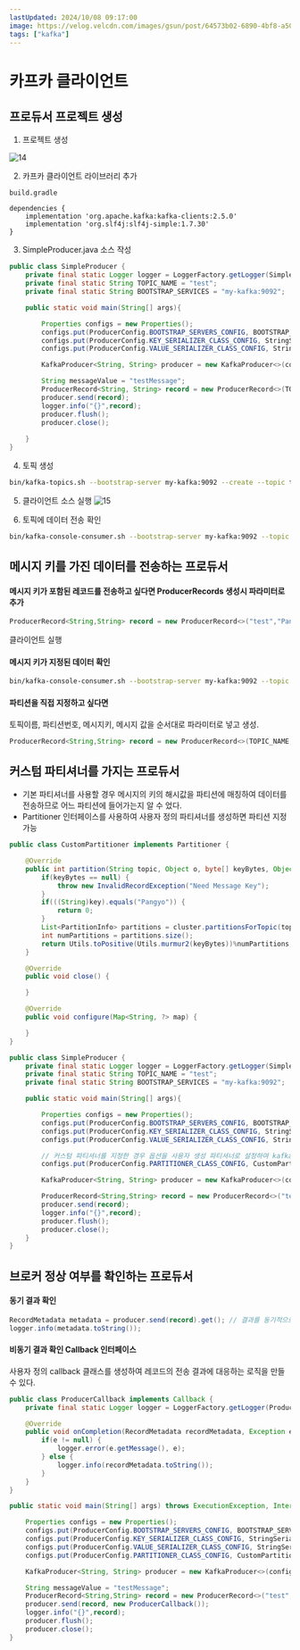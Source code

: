 ```yaml
---
lastUpdated: 2024/10/08 09:17:00
image: https://velog.velcdn.com/images/gsun/post/64573b02-6890-4bf8-a50c-91210e6c9063/image.png
tags: ["kafka"]
---
```


# 카프카 클라이언트

## 프로듀서 프로젝트 생성

1. 프로젝트 생성

![14](~@image/2024/kafka/14.png)

2. 카프카 클라이언트 라이브러리 추가 

`build.gradle` 

```Gradle
dependencies {
    implementation 'org.apache.kafka:kafka-clients:2.5.0'
    implementation 'org.slf4j:slf4j-simple:1.7.30'
}
```

3. SimpleProducer.java 소스 작성

```java
public class SimpleProducer {
    private final static Logger logger = LoggerFactory.getLogger(SimpleProducer.class);
    private final static String TOPIC_NAME = "test";
    private final static String BOOTSTRAP_SERVICES = "my-kafka:9092";

    public static void main(String[] args){

        Properties configs = new Properties();
        configs.put(ProducerConfig.BOOTSTRAP_SERVERS_CONFIG, BOOTSTRAP_SERVICES);
        configs.put(ProducerConfig.KEY_SERIALIZER_CLASS_CONFIG, StringSerializer.class.getName());
        configs.put(ProducerConfig.VALUE_SERIALIZER_CLASS_CONFIG, StringSerializer.class.getName());

        KafkaProducer<String, String> producer = new KafkaProducer<>(configs);

        String messageValue = "testMessage";
        ProducerRecord<String, String> record = new ProducerRecord<>(TOPIC_NAME,messageValue);
        producer.send(record);
        logger.info("{}",record);
        producer.flush();
        producer.close();
        
    }
}
```

4. 토픽 생성

```sh
bin/kafka-topics.sh --bootstrap-server my-kafka:9092 --create --topic test --partitions 3
```

5. 클라이언트 소스 실행
![15](~@image/2024/kafka/15.png)

6. 토픽에 데이터 전송 확인
```sh
bin/kafka-console-consumer.sh --bootstrap-server my-kafka:9092 --topic test --from-beginning
```

## 메시지 키를 가진 데이터를 전송하는 프로듀서

#### 메시지 키가 포함된 레코드를 전송하고 싶다면 ProducerRecords 생성시 파라미터로 추가
```java
ProducerRecord<String,String> record = new ProducerRecord<>("test","Pangyo","23");
```

클라이언트 실행

#### 메시지 키가 지정된 데이터 확인

```sh
bin/kafka-console-consumer.sh --bootstrap-server my-kafka:9092 --topic test --property print.key=true --property key.separator="-" --from-beginning
```

#### 파티션을 직접 지정하고 싶다면
토픽이름, 파티션번호, 메시지키, 메시지 값을 순서대로 파라미터로 넣고 생성.
```java
ProducerRecord<String,String> record = new ProducerRecord<>(TOPIC_NAME, partitionNo, messageKey, messageValue);
```

## 커스텀 파티셔너를 가지는 프로듀서
- 기본 파티셔너를 사용할 경우 메시지의 키의 해시값을 파티션에 매칭하여 데이터를 전송하므로 어느 파티션에 들어가는지 알 수 었다.
- Partitioner 인터페이스를 사용하여 사용자 정의 파티셔너를 생성하면 파티션 지정 가능

```java
public class CustomPartitioner implements Partitioner {

    @Override
    public int partition(String topic, Object o, byte[] keyBytes, Object key, byte[] bytes1, Cluster cluster) {
        if(keyBytes == null) {
            throw new InvalidRecordException("Need Message Key");
        }
        if(((String)key).equals("Pangyo")) {
            return 0;
        }
        List<PartitionInfo> partitions = cluster.partitionsForTopic(topic);
        int numPartitions = partitions.size();
        return Utils.toPositive(Utils.murmur2(keyBytes))%numPartitions;
    }

    @Override
    public void close() {

    }

    @Override
    public void configure(Map<String, ?> map) {

    }
}
```

```java
public class SimpleProducer {
    private final static Logger logger = LoggerFactory.getLogger(SimpleProducer.class);
    private final static String TOPIC_NAME = "test";
    private final static String BOOTSTRAP_SERVICES = "my-kafka:9092";

    public static void main(String[] args){

        Properties configs = new Properties();
        configs.put(ProducerConfig.BOOTSTRAP_SERVERS_CONFIG, BOOTSTRAP_SERVICES);
        configs.put(ProducerConfig.KEY_SERIALIZER_CLASS_CONFIG, StringSerializer.class.getName());
        configs.put(ProducerConfig.VALUE_SERIALIZER_CLASS_CONFIG, StringSerializer.class.getName());

        // 커스텀 파티셔너를 지정한 경우 옵션을 사용자 생성 파티셔너로 설정하여 kafkaProducer 인스턴스를 생성해야 한다.
        configs.put(ProducerConfig.PARTITIONER_CLASS_CONFIG, CustomPartitioner.class);

        KafkaProducer<String, String> producer = new KafkaProducer<>(configs);

        ProducerRecord<String,String> record = new ProducerRecord<>("test","Pangyo","23");
        producer.send(record);
        logger.info("{}",record);
        producer.flush();
        producer.close();
    }
}
```

## 브로커 정상 여부를 확인하는 프로듀서

#### 동기 결과 확인
```java
RecordMetadata metadata = producer.send(record).get(); // 결과를 동기적으로 가져올 수 있다.
logger.info(metadata.toString());
```

#### 비동기 결과 확인 Callback 인터페이스
사용자 정의 callback 클래스를 생성하여 레코드의 전송 결과에 대응하는 로직을 만들 수 있다.
```java
public class ProducerCallback implements Callback {
    private final static Logger logger = LoggerFactory.getLogger(ProducerCallback.class);

    @Override
    public void onCompletion(RecordMetadata recordMetadata, Exception e) { // 레코드의 비동기 결과를 받음.
        if(e != null) {
            logger.error(e.getMessage(), e);
        } else {
            logger.info(recordMetadata.toString());
        }
    }
}
```

```java
public static void main(String[] args) throws ExecutionException, InterruptedException {

    Properties configs = new Properties();
    configs.put(ProducerConfig.BOOTSTRAP_SERVERS_CONFIG, BOOTSTRAP_SERVICES);
    configs.put(ProducerConfig.KEY_SERIALIZER_CLASS_CONFIG, StringSerializer.class.getName());
    configs.put(ProducerConfig.VALUE_SERIALIZER_CLASS_CONFIG, StringSerializer.class.getName());
    configs.put(ProducerConfig.PARTITIONER_CLASS_CONFIG, CustomPartitioner.class);

    KafkaProducer<String, String> producer = new KafkaProducer<>(configs);

    String messageValue = "testMessage";
    ProducerRecord<String,String> record = new ProducerRecord<>("test","Pangyo","26");
    producer.send(record, new ProducerCallback());
    logger.info("{}",record);
    producer.flush();
    producer.close();
}
```







